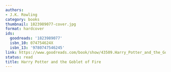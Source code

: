 ```yaml
---
authors:
- J.K. Rowling
category: books
thumbnail: 1823989077-cover.jpg
format: hardcover
ids:
  goodreads: '1823989077'
  isbn_10: 074754624X
  isbn_13: '9780747546245'
link: https://www.goodreads.com/book/show/43509.Harry_Potter_and_the_Goblet_of_Fire
status: read
title: Harry Potter and the Goblet of Fire
---
```


